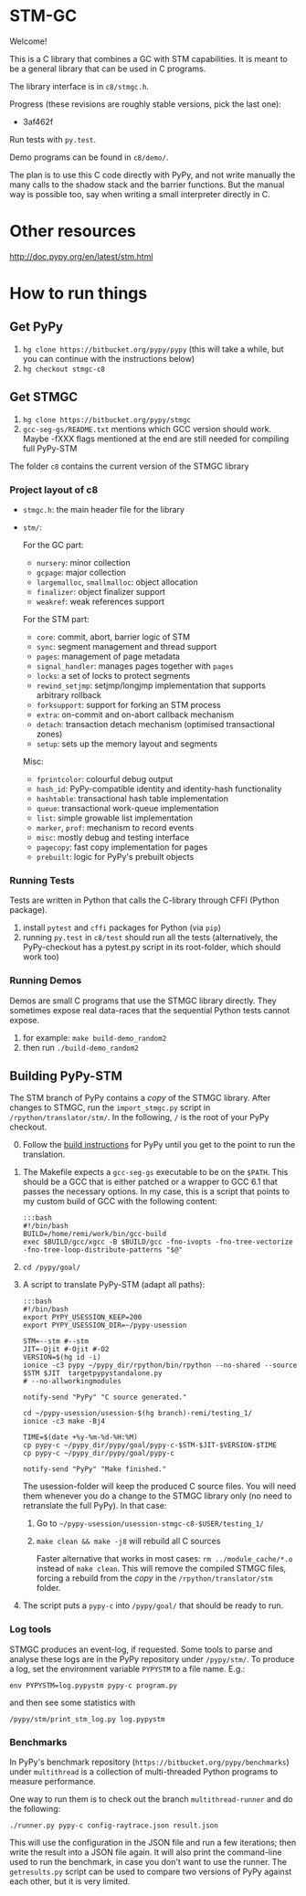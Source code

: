 
# STM-GC

Welcome!

This is a C library that combines a GC with STM capabilities.
It is meant to be a general library that can be used in C programs.

The library interface is in `c8/stmgc.h`.

Progress (these revisions are roughly stable versions, pick the last one):

 - 3af462f

Run tests with `py.test`.

Demo programs can be found in `c8/demo/`.

The plan is to use this C code directly with PyPy, and not write
manually the many calls to the shadow stack and the barrier functions.
But the manual way is possible too, say when writing a small interpreter
directly in C.


# Other resources

http://doc.pypy.org/en/latest/stm.html

# How to run things

## Get PyPy 

 1. `hg clone https://bitbucket.org/pypy/pypy` (this will take a while, but you
    can continue with the instructions below)
 2. `hg checkout stmgc-c8`


## Get STMGC

 1. `hg clone https://bitbucket.org/pypy/stmgc`
 2. `gcc-seg-gs/README.txt` mentions which GCC version should work. Maybe -fXXX
    flags mentioned at the end are still needed for compiling full PyPy-STM

The folder `c8` contains the current version of the STMGC library

### Project layout of c8

 - `stmgc.h`: the main header file for the library
 - `stm/`: 
 
    For the GC part: 
    
     - `nursery`: minor collection
     - `gcpage`: major collection
     - `largemalloc`, `smallmalloc`: object allocation
     - `finalizer`: object finalizer support
     - `weakref`: weak references support
     
    For the STM part:
    
     - `core`: commit, abort, barrier logic of STM
     - `sync`: segment management and thread support
     - `pages`: management of page metadata
     - `signal_handler`: manages pages together with `pages`
     - `locks`: a set of locks to protect segments
     - `rewind_setjmp`: setjmp/longjmp implementation that supports arbitrary rollback
     - `forksupport`: support for forking an STM process
     - `extra`: on-commit and on-abort callback mechanism
     - `detach`: transaction detach mechanism (optimised transactional zones)
     - `setup`: sets up the memory layout and segments
     
    Misc:
    
     - `fprintcolor`: colourful debug output
     - `hash_id`: PyPy-compatible identity and identity-hash functionality
     - `hashtable`: transactional hash table implementation
     - `queue`: transactional work-queue implementation
     - `list`: simple growable list implementation
     - `marker`, `prof`: mechanism to record events
     - `misc`: mostly debug and testing interface
     - `pagecopy`: fast copy implementation for pages
     - `prebuilt`: logic for PyPy's prebuilt objects
       


### Running Tests

Tests are written in Python that calls the C-library through CFFI (Python package).

 1. install `pytest` and `cffi` packages for Python (via `pip`)
 2. running `py.test` in `c8/test` should run all the tests (alternatively, the
    PyPy-checkout has a pytest.py script in its root-folder, which should work
    too)

### Running Demos

Demos are small C programs that use the STMGC library directly. They sometimes
expose real data-races that the sequential Python tests cannot expose.

 1. for 
 example: `make build-demo_random2`
 2. then run `./build-demo_random2`
 

## Building PyPy-STM

The STM branch of PyPy contains a *copy* of the STMGC library. After changes to
STMGC, run the `import_stmgc.py` script in `/rpython/translator/stm/`. In the
following, `/` is the root of your PyPy checkout.

 0. Follow the [build instructions](http://doc.pypy.org/en/latest/build.html)
    for PyPy until you get to the point to run the translation.

 1. The Makefile expects a `gcc-seg-gs` executable to be on the `$PATH`. This
    should be a GCC that is either patched or a wrapper to GCC 6.1 that passes
    the necessary options. In my case, this is a script that points to my custom
    build of GCC with the following content:
    
        :::bash
        #!/bin/bash
        BUILD=/home/remi/work/bin/gcc-build
        exec $BUILD/gcc/xgcc -B $BUILD/gcc -fno-ivopts -fno-tree-vectorize -fno-tree-loop-distribute-patterns "$@"
    
    
 2. `cd /pypy/goal/`
 
 3. A script to translate PyPy-STM (adapt all paths):
 
        :::bash
        #!/bin/bash
        export PYPY_USESSION_KEEP=200
        export PYPY_USESSION_DIR=~/pypy-usession
        
        STM=--stm #--stm
        JIT=-Ojit #-Ojit #-O2
        VERSION=$(hg id -i)
        ionice -c3 pypy ~/pypy_dir/rpython/bin/rpython --no-shared --source $STM $JIT  targetpypystandalone.py
        # --no-allworkingmodules
        
        notify-send "PyPy" "C source generated."
        
        cd ~/pypy-usession/usession-$(hg branch)-remi/testing_1/
        ionice -c3 make -Bj4
        
        TIME=$(date +%y-%m-%d-%H:%M)
        cp pypy-c ~/pypy_dir/pypy/goal/pypy-c-$STM-$JIT-$VERSION-$TIME
        cp pypy-c ~/pypy_dir/pypy/goal/pypy-c
        
        notify-send "PyPy" "Make finished."
    
    The usession-folder will keep the produced C source files. You will need
    them whenever you do a change to the STMGC library only (no need to
    retranslate the full PyPy). In that case:
    
     1. Go to `~/pypy-usession/usession-stmgc-c8-$USER/testing_1/`
     2. `make clean && make -j8` will rebuild all C sources
        
        Faster alternative that works in most cases: `rm ../module_cache/*.o`
        instead of `make clean`. This will remove the compiled STMGC files,
        forcing a rebuild from the *copy* in the `/rpython/translator/stm`
        folder.
        
 4. The script puts a `pypy-c` into `/pypy/goal/` that should be ready to run.


### Log tools

STMGC produces an event-log, if requested. Some tools to parse and analyse these
logs are in the PyPy repository under `/pypy/stm/`. To produce a log, set the
environment variable `PYPYSTM` to a file name. E.g.:

`env PYPYSTM=log.pypystm pypy-c program.py`

and then see some statistics with 

`/pypy/stm/print_stm_log.py log.pypystm`


### Benchmarks

In PyPy's benchmark repository (`https://bitbucket.org/pypy/benchmarks`) under
`multithread` is a collection of multi-threaded Python programs to measure
performance.

One way to run them is to check out the branch `multithread-runner` and do the
following:

`./runner.py pypy-c config-raytrace.json result.json`

This will use the configuration in the JSON file and run a few iterations; then
write the result into a JSON file again. It will also print the command-line
used to run the benchmark, in case you don't want to use the runner. The
`getresults.py` script can be used to compare two versions of PyPy against each
other, but it is very limited.




